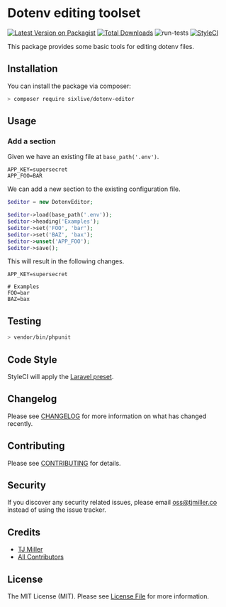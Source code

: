 # Dotenv editing toolset

[![Latest Version on Packagist](https://img.shields.io/packagist/v/sixlive/dotenv-editor.svg?style=flat-square)](https://packagist.org/packages/sixlive/dotenv-editor)
[![Total Downloads](https://img.shields.io/packagist/dt/sixlive/dotenv-editor.svg?style=flat-square)](https://packagist.org/packages/sixlive/dotenv-editor)
![run-tests](https://github.com/sixlive/dotenv-editor/workflows/run-tests/badge.svg)
[![StyleCI](https://github.styleci.io/repos/145056191/shield)](https://github.styleci.io/repos/145056191)

This package provides some basic tools for editing dotenv files.

## Installation
You can install the package via composer:

```bash
> composer require sixlive/dotenv-editor
```

## Usage

### Add a section
Given we have an existing file at `base_path('.env')`.
```
APP_KEY=supersecret
APP_FOO=BAR
```

We can add a new section to the existing configuration file.
``` php
$editor = new DotenvEditor;

$editor->load(base_path('.env'));
$editor->heading('Examples');
$editor->set('FOO', 'bar');
$editor->set('BAZ', 'bax');
$editor->unset('APP_FOO');
$editor->save();
```

This will result in the following changes.
```
APP_KEY=supersecret

# Examples
FOO=bar
BAZ=bax
```

## Testing
```bash
> vendor/bin/phpunit
```

## Code Style
StyleCI will apply the [Laravel preset](https://docs.styleci.io/presets#laravel).

## Changelog
Please see [CHANGELOG](CHANGELOG.md) for more information on what has changed recently.

## Contributing
Please see [CONTRIBUTING](CONTRIBUTING.md) for details.

## Security
If you discover any security related issues, please email oss@tjmiller.co instead of using the issue tracker.


## Credits
- [TJ Miller](https://github.com/sixlive)
- [All Contributors](../../contributors)

## License
The MIT License (MIT). Please see [License File](LICENSE.md) for more information.
